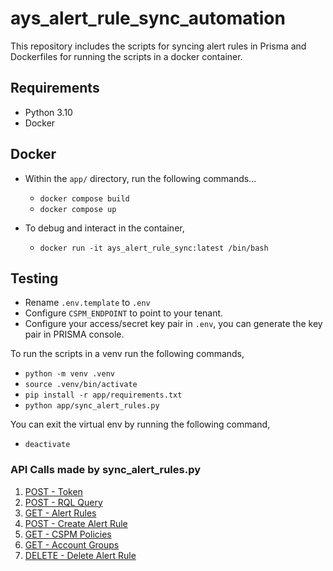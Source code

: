 # ays_alert_rule_sync_automation

This repository includes the scripts for syncing alert rules in Prisma and Dockerfiles for running the scripts in a docker container.

## Requirements

* Python 3.10
* Docker

## Docker

* Within the `app/` directory, run the following commands...
  * `docker compose build`
  * `docker compose up`

* To debug and interact in the container,
  * `docker run -it ays_alert_rule_sync:latest /bin/bash`

## Testing

* Rename `.env.template` to `.env`
* Configure `CSPM_ENDPOINT` to point to your tenant.
* Configure your access/secret key pair in `.env`, you can generate the key pair in PRISMA console.

To run the scripts in a venv run the following commands,

* `python -m venv .venv`
* `source .venv/bin/activate`
* `pip install -r app/requirements.txt`
* `python app/sync_alert_rules.py`

You can exit the virtual env by running the following command,

* `deactivate`

### API Calls made by sync_alert_rules.py

1. [POST - Token](https://prisma.pan.dev/api/cloud/cspm/login#operation/app-login)
2. [POST - RQL Query](https://prisma.pan.dev/api/cloud/cspm/search#operation/search-config)
3. [GET - Alert Rules](https://pan.dev/prisma-cloud/api/cspm/get-alert-rules-v-2/)
4. [POST - Create Alert Rule](https://pan.dev/prisma-cloud/api/cspm/get-alert-rules-v-2/)
5. [GET - CSPM Policies](https://pan.dev/prisma-cloud/api/cspm/get-policies-v-2/)
5. [GET - Account Groups](https://pan.dev/prisma-cloud/api/cspm/get-account-groups/)
5. [DELETE - Delete Alert Rule](https://pan.dev/prisma-cloud/api/cspm/delete-alert-rule/)
